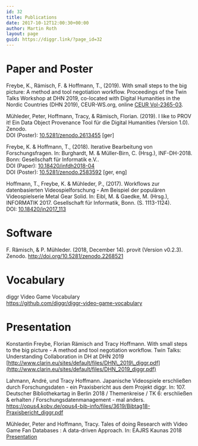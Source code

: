 ```yaml
---
id: 32
title: Publications
date: 2017-10-12T12:00:30+00:00
author: Martin Roth
layout: page
guid: https://diggr.link/?page_id=32
---
```

# Paper and Poster 

<span class="mci-citation"><span class="mci-citation-author">Freybe, K., Rämisch, F. & Hoffmann, T., </span><span class="mci-citation-year">(2019). </span><span class="mci-citation-title">With small steps to the big picture: A method and tool negotiation workflow.</span>
   <span class="mci-citation-conftitle">Proceedings of the Twin Talks Workshop at DHN 2019, co-located with Digital Humanities in the Nordic Countries (DHN 2019)</span>,
   CEUR-WS.org, online [CEUR Vol-2365-03](http://ceur-ws.org/Vol-2365/03-TwinTalks-DHN2019_paper_3.pdf).

<div id="citation_CHICAGO" class="tab-pane active">
  <p>
    Mühleder, Peter, Hoffmann, Tracy, & Rämisch, Florian. (2019). I like to PROV it! Ein Data Object Provenance Tool für die Digital Humanities (Version 1.0). Zenodo.<br /> DOI (Poster): <a href="http://doi.org/10.5281/zenodo.2613455">10.5281/zenodo.2613455</a> [ger]
  </p>
</div>

<span class="mci-citation"><span class="mci-citation-author">Freybe, K. & Hoffmann, T., </span><span class="mci-citation-year"> (2018). </span><span class="mci-citation-title">Iterative Bearbeitung von Forschungsfragen. </span><span class="mci-citation-editor"> In: Burghardt, M. & Müller-Birn, C. (Hrsg.), </span><span class="mci-citation-conftitle">INF-DH-2018. </span><span class="mci-citation-pubplace">Bonn: </span><span class="mci-citation-publisher">Gesellschaft für Informatik e.V..</span></span>  
DOI (Paper): [10.18420/infdh2018-04](https://doi.org/10.18420/infdh2018-04)  
DOI (Poster): [10.5281/zenodo.2583592](http://doi.org/10.5281/zenodo.2583592) [ger, eng]

<span class="mci-citation"><span class="mci-citation-author">Hoffmann, T., Freybe, K. & Mühleder, P., </span><span class="mci-citation-year"> (2017). </span><span class="mci-citation-title">Workflows zur datenbasierten Videospielforschung - Am Beispiel der populären Videospielserie Metal Gear Solid. </span><span class="mci-citation-editor"> In: Eibl, M. & Gaedke, M. (Hrsg.), </span><span class="mci-citation-conftitle">INFORMATIK 2017. </span><span class="mci-citation-publisher">Gesellschaft für Informatik, Bonn. </span><span class="mci-citation-publisher"> (S. 1113-1124). </span></span>  
<span class="bold">DOI: </span><span class="mci_abstract"><a href="https://doi.org/10.18420/in2017_113">10.18420/in2017_113 </a></span>

# Software

<span class="ng-binding">F. Rämisch, & P. Mühleder. (2018, December 14). provit (Version v0.2.3). Zenodo. <a href="http://doi.org/10.5281/zenodo.2268521">http://doi.org/10.5281/zenodo.2268521</a></span>

# Vocabulary

diggr Video Game Vocabulary  
<https://github.com/diggr/diggr-video-game-vocabulary>

# Presentation 

Konstantin Freybe, Florian Rämisch and Tracy Hoffmann. With small steps to the big picture - A method and tool negotiation workflow. Twin Talks: Understanding Collaboration in DH at DHN 2019  
[http://www.clarin.eu/sites/default/files/DHN\_2019\_diggr.pdf](http://www.clarin.eu/sites/default/files/DHN_2019_diggr.pdf)

Lahmann, André, und Tracy Hoffmann. Japanische Videospiele erschließen durch Forschungsdaten - ein Praxisbericht aus dem Projekt diggr. In: 107. Deutscher Bibliothekartag in Berlin 2018 / Themenkreise / TK 6: erschließen & erhalten / Forschungsdatenmanagement - mal anders.  
<https://opus4.kobv.de/opus4-bib-info/files/3619/Bibtag18-Praxisbericht_diggr.pdf>

Mühleder, Peter and Hoffmann, Tracy. Tales of doing Research with Video Game Fan Databases : A data-driven Approach. In: EAJRS Kaunas 2018  
[Presentation](https://diggr.link/wp-content/uploads/2017/10/Tales-of-doing-Research-with-Video-Game-Fan-Databases_-A-data-driven-Approach.pdf)
